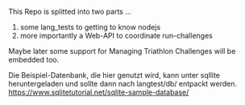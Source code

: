 This Repo is splitted into two parts ... 
1. some lang_tests to getting to know nodejs
2. more importantly a Web-API to coordinate run-challenges

Maybe later some support for Managing Triathlon Challenges will be embedded too.

Die Beispiel-Datenbank, die hier genutzt wird, kann unter sqllite heruntergeladen und sollte dann nach langtest/db/
entpackt werden.
https://www.sqlitetutorial.net/sqlite-sample-database/
